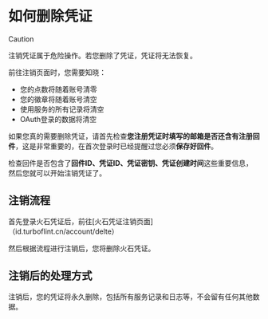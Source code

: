 # 如何删除凭证
> [!CAUTION]
> 注销凭证属于危险操作。若您删除了凭证，凭证将无法恢复。


前往注销页面时，您需要知晓：
- 您的点数将随着账号清零
- 您的徽章将随着账号清空
- 使用服务的所有记录将清空
- OAuth登录的数据将清空


如果您真的需要删除凭证，请首先检查**您注册凭证时填写的邮箱是否还含有注册回件**，这是非常重要的，在首次登录时已经提醒过您必须**保存好回件**。

检查回件是否包含了**回件ID、凭证ID、凭证密钥、凭证创建时间**这些重要信息，然后您就可以开始注销凭证了。

## 注销流程
首先登录火石凭证后，前往[火石凭证注销页面]（id.turboflint.cn/account/delte）

然后根据流程进行注销后，您将删除火石凭证。

## 注销后的处理方式
注销后，您的凭证将永久删除，包括所有服务记录和日志等，不会留有任何其他数据。
